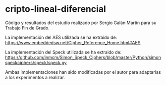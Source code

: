 # cripto-lineal-diferencial

Código y resultados del estudio realizado por Sergio Galán Martín para su Trabajo Fin de Grado.

La implementación del AES utilizada se ha extraido de: https://www.embeddedsw.net/Cipher_Reference_Home.html#AES


La implementación del Speck utilizada se ha extraido de: https://github.com/inmcm/Simon_Speck_Ciphers/blob/master/Python/simonspeckciphers/speck/speck.py

Ambas implementaciones han sido modificadas por el autor para adaptarlas a los experimentos a realizar.
 
